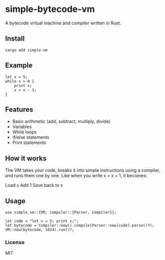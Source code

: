 # simple-bytecode-vm

A bytecode virtual machine and compiler written in Rust.

## Install


```
cargo add simple-vm
```

## Example 
```
let x = 5;
while x > 0 {
    print x;
    x = x - 1;
}
```

## Features

- Basic arithmetic (add, subtract, multiply, divide)
- Variables
- While loops
- If/else statements
- Print statements

## How it works
The VM takes your code, breaks it into simple instructions using a compiler, and runs them one by one. Like when you write x = x + 1, it becomes:

Load x
Add 1
Save back to x


## Usage

```
use simple_vm::{VM, compiler::{Parser, Compiler}};

let code = "let x = 5; print x;";
let bytecode = Compiler::new().compile(Parser::new(code).parse()?);
VM::new(bytecode, 1024).run()?;
```

### License
MIT
